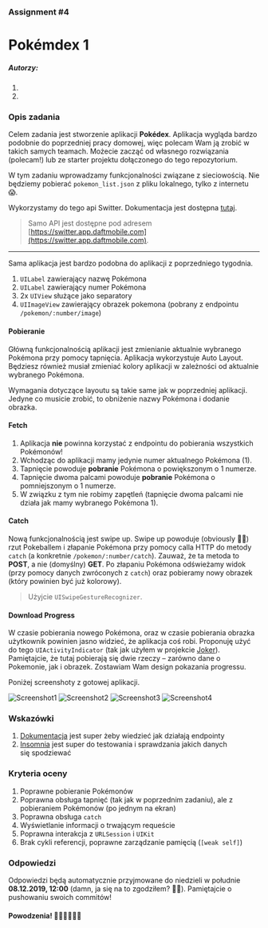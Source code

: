 ### Assignment #4

# Pokémdex 1

##### Autorzy:

1.
2.

### Opis zadania

Celem zadania jest stworzenie aplikacji **Pokédex**. Aplikacja wygląda bardzo podobnie do poprzedniej pracy domowej, więc polecam Wam ją zrobić w takich samych teamach. Możecie zacząć od własnego rozwiązania (polecam!) lub ze starter projektu dołączonego do tego repozytorium.

W tym zadaniu wprowadzamy funkcjonalności związane z sieciowością. Nie będziemy pobierać `pokemon_list.json` z pliku lokalnego, tylko z internetu 😱.

Wykorzystamy do tego api Switter. Dokumentacja jest dostępna [tutaj](https://github.com/DaftMobile/switter).

>Samo API jest dostępne pod adresem [https://switter.app.daftmobile.com](https://switter.app.daftmobile.com).

---

Sama aplikacja jest bardzo podobna do aplikacji z poprzedniego tygodnia.

1. `UILabel` zawierający nazwę Pokémona
2. `UILabel` zawierający numer Pokémona
3. 2x `UIView` służące jako separatory
4. `UIImageView` zawierający obrazek pokemona (pobrany z endpointu `/pokemon/:number/image`)

#### Pobieranie

Główną funkcjonalnością aplikacji jest zmienianie aktualnie wybranego Pokémona przy pomocy tapnięcia. Aplikacja wykorzystuje Auto Layout. Będziesz również musiał zmieniać kolory aplikacji w zależności od aktualnie wybranego Pokémona.

Wymagania dotyczące layoutu są takie same jak w poprzedniej aplikacji. Jedyne co musicie zrobić, to obniżenie nazwy Pokémona i dodanie obrazka.

#### Fetch

1. Aplikacja **nie** powinna korzystać z endpointu do pobierania wszystkich Pokémonów!
2. Wchodząc do aplikacji mamy jedynie numer aktualnego Pokémona (1).
3. Tapnięcie powoduje **pobranie** Pokémona o powiększonym o 1 numerze.
4. Tapnięcie dwoma palcami powoduje **pobranie** Pokémona o pomniejszonym o 1 numerze.
5. W związku z tym nie robimy zapętleń (tapnięcie dwoma palcami nie działa jak mamy wybranego Pokémona 1).

#### Catch

Nową funkcjonalnością jest swipe up. Swipe up powoduje (obviously 💁‍♀️) rzut Pokeballem i złapanie Pokémona przy pomocy calla HTTP do metody `catch` (a konkretnie `/pokemon/:number/catch`). Zauważ, że ta metoda to **POST**, a nie (domyślny) **GET**. Po złapaniu Pokémona odświeżamy widok (przy pomocy danych zwróconych z `catch`) oraz pobieramy nowy obrazek (który powinien być już kolorowy).

>Użyjcie `UISwipeGestureRecognizer`.

#### Download Progress

W czasie pobierania nowego Pokémona, oraz w czasie pobierania obrazka użytkownik powinien jasno widzieć, że aplikacja coś robi. Proponuję użyć do tego `UIActivityIndicator` (tak jak użyłem w projekcie [Joker](https://github.com/iOS-4-Beginners-Autumn-2019/class-4-joker/)). Pamiętajcie, że tutaj pobierają się dwie rzeczy – zarówno dane o Pokemonie, jak i obrazek. Zostawiam Wam design pokazania progressu.

Poniżej screenshoty z gotowej aplikacji.

![Screenshot1](assets/s1.png)
![Screenshot2](assets/s2.png)
![Screenshot3](assets/s3.png)
![Screenshot4](assets/s4.png)

### Wskazówki

1. [Dokumentacja](https://github.com/DaftMobile/switter) jest super żeby wiedzieć jak działają endpointy
2. [Insomnia](https://insomnia.rest) jest super do testowania i sprawdzania jakich danych się spodziewać

### Kryteria oceny

1. Poprawne pobieranie Pokémonów
2. Poprawna obsługa tapnięć (tak jak w poprzednim zadaniu), ale z pobieraniem Pokémonów (po jednym na ekran)
3. Poprawna obsługa `catch`
4. Wyświetlanie informacji o trwającym requeście
5. Poprawna interakcja z `URLSession` i `UIKit`
6. Brak cykli referencji, poprawne zarządzanie pamięcią (`[weak self]`)

### Odpowiedzi

Odpowiedzi będą automatycznie przyjmowane do niedzieli w południe **08.12.2019, 12:00** (damn, ja się na to zgodziłem? 🤦‍♀️). Pamiętajcie o pushowaniu swoich commitów!

#### Powodzenia! 💪👨‍💻👩‍💻👾
